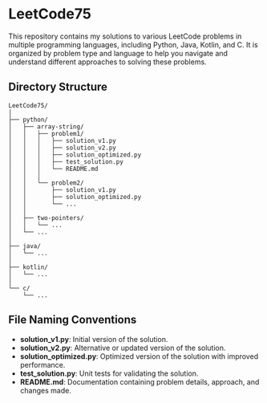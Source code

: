 # LeetCode75

This repository contains my solutions to various LeetCode problems in multiple programming languages, including Python, Java, Kotlin, and C. It is organized by problem type and language to help you navigate and understand different approaches to solving these problems.

## Directory Structure

```
LeetCode75/
│
├── python/
│   ├── array-string/
│   │   ├── problem1/
│   │   │   ├── solution_v1.py
│   │   │   ├── solution_v2.py
│   │   │   ├── solution_optimized.py
│   │   │   ├── test_solution.py
│   │   │   └── README.md
│   │   │
│   │   └── problem2/
│   │       ├── solution_v1.py
│   │       ├── solution_optimized.py
│   │       └── ...
│   │
│   ├── two-pointers/
│   │   └── ...
│   └── ...
│
├── java/
│   └── ...
│
├── kotlin/
│   └── ...
│
└── c/
    └── ...
```

## File Naming Conventions

- **solution_v1.py**: Initial version of the solution.
- **solution_v2.py**: Alternative or updated version of the solution.
- **solution_optimized.py**: Optimized version of the solution with improved performance.
- **test_solution.py**: Unit tests for validating the solution.
- **README.md**: Documentation containing problem details, approach, and changes made.
